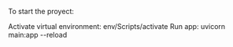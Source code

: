 To start the proyect:

Activate virtual environment: env/Scripts/activate
Run app: uvicorn main:app --reload
